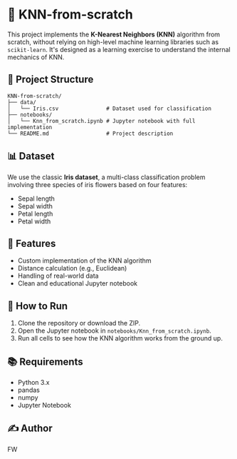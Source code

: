 
# 🧠 KNN-from-scratch

This project implements the **K-Nearest Neighbors (KNN)** algorithm from scratch, without relying on high-level machine learning libraries such as `scikit-learn`. It's designed as a learning exercise to understand the internal mechanics of KNN.

## 📁 Project Structure

```
KNN-from-scratch/
├── data/
│   └── Iris.csv               # Dataset used for classification
├── notebooks/
│   └── Knn_from_scratch.ipynb # Jupyter notebook with full implementation
└── README.md                  # Project description
```

## 📊 Dataset

We use the classic **Iris dataset**, a multi-class classification problem involving three species of iris flowers based on four features:
- Sepal length
- Sepal width
- Petal length
- Petal width

## 🚀 Features

- Custom implementation of the KNN algorithm
- Distance calculation (e.g., Euclidean)
- Handling of real-world data
- Clean and educational Jupyter notebook

## 🧪 How to Run

1. Clone the repository or download the ZIP.
2. Open the Jupyter notebook in `notebooks/Knn_from_scratch.ipynb`.
3. Run all cells to see how the KNN algorithm works from the ground up.

## 📚 Requirements

- Python 3.x
- pandas
- numpy
- Jupyter Notebook



## ✍️ Author
FW

